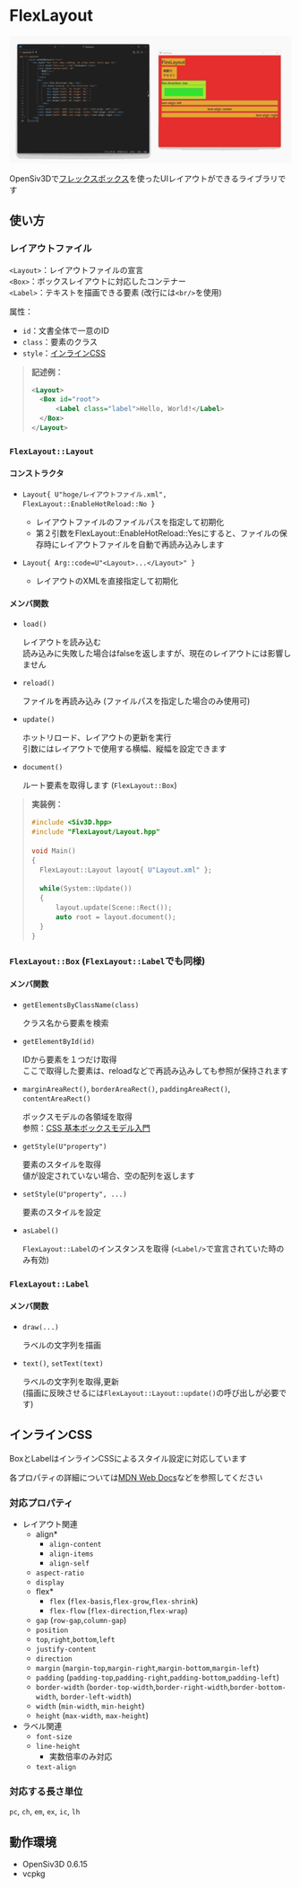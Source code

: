 # FlexLayout

![hot_reload_demo](Docs/hot_reload_demo.gif)

OpenSiv3Dで[フレックスボックス](https://developer.mozilla.org/ja/docs/Learn/CSS/CSS_layout/Flexbox)を使ったUIレイアウトができるライブラリです

## 使い方

### レイアウトファイル

`<Layout>`：レイアウトファイルの宣言    
`<Box>`：ボックスレイアウトに対応したコンテナー   
`<Label>`：テキストを描画できる要素 (改行には`<br/>`を使用)

属性：

- `id`：文書全体で一意のID
- `class`：要素のクラス
- `style`：[インラインCSS](#インラインCSS)

> **記述例：**
> ```xml
> <Layout>
> 	<Box id="root">
> 		<Label class="label">Hello, World!</Label>
> 	</Box>
> </Layout>
> ```

### `FlexLayout::Layout`

#### コンストラクタ

- `Layout{ U"hoge/レイアウトファイル.xml", FlexLayout::EnableHotReload::No }`
  - レイアウトファイルのファイルパスを指定して初期化
  - 第２引数をFlexLayout::EnableHotReload::Yesにすると、ファイルの保存時にレイアウトファイルを自動で再読み込みします

- `Layout{ Arg::code=U"<Layout>...</Layout>" }`
  - レイアウトのXMLを直接指定して初期化

#### メンバ関数

- `load()`

  レイアウトを読み込む   
  読み込みに失敗した場合はfalseを返しますが、現在のレイアウトには影響しません

- `reload()`

  ファイルを再読み込み (ファイルパスを指定した場合のみ使用可)

- `update()`

  ホットリロード、レイアウトの更新を実行   
  引数にはレイアウトで使用する横幅、縦幅を設定できます

- `document()`

  ルート要素を取得します (`FlexLayout::Box`)

> **実装例：**
>
> ```cpp
> #include <Siv3D.hpp>
> #include "FlexLayout/Layout.hpp"
> 
> void Main()
> {
> 	FlexLayout::Layout layout{ U"Layout.xml" };
> 	
> 	while(System::Update())
> 	{
> 		layout.update(Scene::Rect());
> 		auto root = layout.document();
> 	}
> }
> ```

### `FlexLayout::Box` (`FlexLayout::Label`でも同様)

#### メンバ関数

- `getElementsByClassName(class)`

  クラス名から要素を検索

- `getElementById(id)`

  IDから要素を１つだけ取得   
  ここで取得した要素は、reloadなどで再読み込みしても参照が保持されます

- `marginAreaRect()`, `borderAreaRect()`, `paddingAreaRect()`, `contentAreaRect()`

  ボックスモデルの各領域を取得   
  参照：[CSS 基本ボックスモデル入門](https://developer.mozilla.org/ja/docs/Web/CSS/CSS_box_model/Introduction_to_the_CSS_box_model)

- `getStyle(U"property")`

  要素のスタイルを取得   
  値が設定されていない場合、空の配列を返します

- `setStyle(U"property", ...)`

  要素のスタイルを設定

- `asLabel()`

  `FlexLayout::Label`のインスタンスを取得 (`<Label/>`で宣言されていた時のみ有効)

### `FlexLayout::Label`

#### メンバ関数

- `draw(...)`

  ラベルの文字列を描画

- `text()`, `setText(text)`

  ラベルの文字列を取得,更新   
  (描画に反映させるには`FlexLayout::Layout::update()`の呼び出しが必要です)

## インラインCSS

BoxとLabelはインラインCSSによるスタイル設定に対応しています

各プロパティの詳細については[MDN Web Docs](https://developer.mozilla.org/ja/docs/Web/CSS)などを参照してください

### 対応プロパティ

- レイアウト関連
  - align*
    - `align-content`
    - `align-items`
    - `align-self`
  - `aspect-ratio`
  - `display`
  - flex*
    - `flex` (`flex-basis`,`flex-grow`,`flex-shrink`)
    - `flex-flow` (`flex-direction`,`flex-wrap`)
  - `gap` (`row-gap`,`column-gap`)
  - `position`
  - `top`,`right`,`bottom`,`left`
  - `justify-content`
  - `direction`
  - `margin` (`margin-top`,`margin-right`,`margin-bottom`,`margin-left`)
  - `padding` (`padding-top`,`padding-right`,`padding-bottom`,`padding-left`)
  - `border-width` (`border-top-width`,`border-right-width`,`border-bottom-width`, `border-left-width`)
  - `width` (`min-width`, `min-height`)
  - `height` (`max-width`, `max-height`)
- ラベル関連
  - `font-size`
  - `line-height`
    - 実数倍率のみ対応
  - `text-align`

### 対応する長さ単位

`pc`, `ch`, `em`, `ex`, `ic`, `lh`

## 動作環境

- OpenSiv3D 0.6.15
- vcpkg
